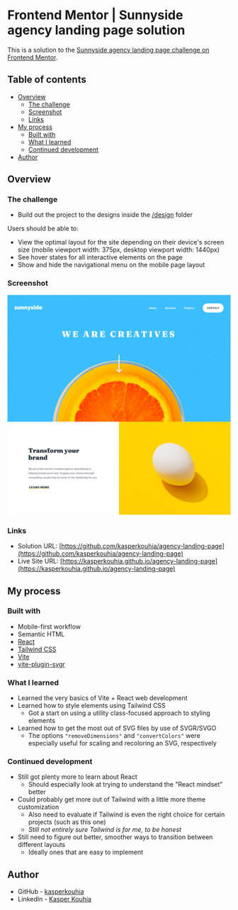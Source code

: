 # Frontend Mentor | Sunnyside agency landing page solution

This is a solution to the [Sunnyside agency landing page challenge on Frontend Mentor](https://frontendmentor.io/challenges/sunnyside-agency-landing-page-7yVs3B6ef).

## Table of contents

- [Overview](#overview)
  - [The challenge](#the-challenge)
  - [Screenshot](#screenshot)
  - [Links](#links)
- [My process](#my-process)
  - [Built with](#built-with)
  - [What I learned](#what-i-learned)
  - [Continued development](#continued-development)
- [Author](#author)

## Overview

### The challenge

- Build out the project to the designs inside the [/design](/design) folder

Users should be able to:

- View the optimal layout for the site depending on their device's screen size (mobile viewport width: 375px, desktop viewport width: 1440px)
- See hover states for all interactive elements on the page
- Show and hide the navigational menu on the mobile page layout

### Screenshot

![Desktop layout screenshot](./assets/screenshot.jpg)

### Links

- Solution URL: [https://github.com/kasperkouhia/agency-landing-page](https://github.com/kasperkouhia/agency-landing-page)
- Live Site URL: [https://kasperkouhia.github.io/agency-landing-page](https://kasperkouhia.github.io/agency-landing-page)

## My process

### Built with

- Mobile-first workflow
- Semantic HTML
- [React](https://react.dev/)
- [Tailwind CSS](https://tailwindcss.com/)
- [Vite](https://vite.dev/)
- [vite-plugin-svgr](https://github.com/pd4d10/vite-plugin-svgr)

### What I learned

- Learned the very basics of Vite + React web development
- Learned how to style elements using Tailwind CSS
  - Got a start on using a utility class-focused approach to styling elements
- Learned how to get the most out of SVG files by use of SVGR/SVGO
  - The options `"removeDimensions"` and `"convertColors"` were especially useful for scaling and recoloring an SVG, respectively

### Continued development

- Still got plenty more to learn about React
  - Should especially look at trying to understand the "React mindset" better
- Could probably get more out of Tailwind with a little more theme customization
  - Also need to evaluate if Tailwind is even the right choice for certain projects (such as this one)
  - _Still not entirely sure Tailwind is for me, to be honest_
- Still need to figure out better, smoother ways to transition between different layouts
  - Ideally ones that are easy to implement

## Author

- GitHub - [kasperkouhia](https://github.com/kasperkouhia)
- LinkedIn - [Kasper Kouhia](https://linkedin.com/in/kasper-kouhia-220b91357)
